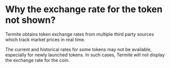 # Why the exchange rate for the token not shown?

Termite obtains token exchange rates from multiple third party sources which track market prices in real time.

The current and historical rates for some tokens may not be available, especially for newly launched tokens. In such cases, Termite will not display the exchange rate for the coin.

